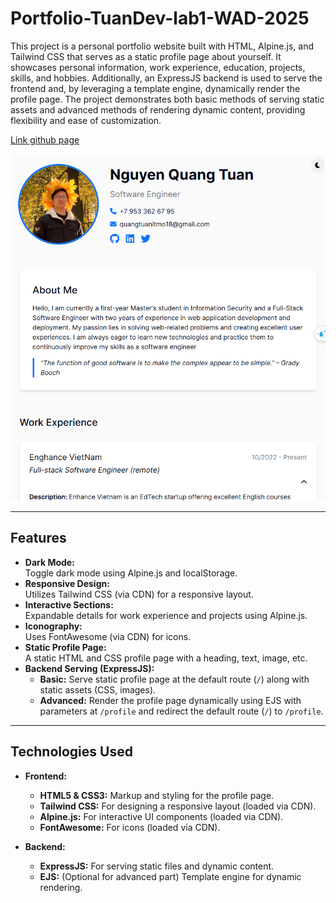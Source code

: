 # Portfolio-TuanDev-lab1-WAD-2025

This project is a personal portfolio website built with HTML, Alpine.js, and Tailwind CSS that serves as a static profile page about yourself. It showcases personal information, work experience, education, projects, skills, and hobbies. Additionally, an ExpressJS backend is used to serve the frontend and, by leveraging a template engine, dynamically render the profile page. The project demonstrates both basic methods of serving static assets and advanced methods of rendering dynamic content, providing flexibility and ease of customization.

<a href="https://quangtuanitmo18.github.io/Profile-Page-Lab1-WAD/">Link github page</a>

<div align="center">
  <img width="1000" src="./public/images/profile.png" alt="profile">
</div>

---

## Features

- **Dark Mode:**  
  Toggle dark mode using Alpine.js and localStorage.
- **Responsive Design:**  
  Utilizes Tailwind CSS (via CDN) for a responsive layout.
- **Interactive Sections:**  
  Expandable details for work experience and projects using Alpine.js.
- **Iconography:**  
  Uses FontAwesome (via CDN) for icons.
- **Static Profile Page:**  
  A static HTML and CSS profile page with a heading, text, image, etc.
- **Backend Serving (ExpressJS):**
  - **Basic:** Serve static profile page at the default route (`/`) along with static assets (CSS, images).
  - **Advanced:** Render the profile page dynamically using EJS with parameters at `/profile` and redirect the default route (`/`) to `/profile`.

---

## Technologies Used

- **Frontend:**

  - **HTML5 & CSS3:** Markup and styling for the profile page.
  - **Tailwind CSS:** For designing a responsive layout (loaded via CDN).
  - **Alpine.js:** For interactive UI components (loaded via CDN).
  - **FontAwesome:** For icons (loaded via CDN).

- **Backend:**
  - **ExpressJS:** For serving static files and dynamic content.
  - **EJS:** (Optional for advanced part) Template engine for dynamic rendering.
